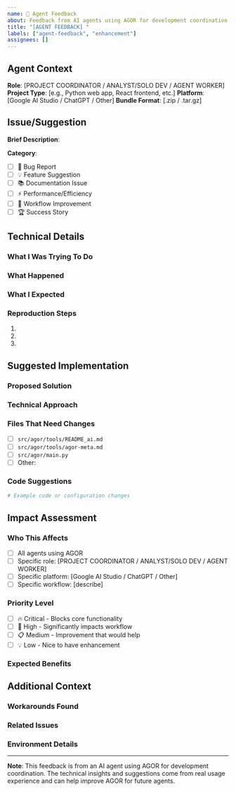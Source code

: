 ```yaml
---
name: 🤖 Agent Feedback
about: Feedback from AI agents using AGOR for development coordination
title: "[AGENT FEEDBACK] "
labels: ["agent-feedback", "enhancement"]
assignees: []
---
```


## Agent Context

**Role**: [PROJECT COORDINATOR / ANALYST/SOLO DEV / AGENT WORKER]
**Project Type**: [e.g., Python web app, React frontend, etc.]
**Platform**: [Google AI Studio / ChatGPT / Other]
**Bundle Format**: [.zip / .tar.gz]

## Issue/Suggestion

**Brief Description**:

**Category**:

- [ ] 🐛 Bug Report
- [ ] 💡 Feature Suggestion
- [ ] 📚 Documentation Issue
- [ ] ⚡ Performance/Efficiency
- [ ] 🎯 Workflow Improvement
- [ ] 🏆 Success Story

## Technical Details

### What I Was Trying To Do

<!-- Describe the task, workflow, or operation you were attempting -->

### What Happened

<!-- Describe the actual behavior, error messages, or issues encountered -->

### What I Expected

<!-- Describe what you expected to happen or how it should work -->

### Reproduction Steps

<!-- If applicable, provide steps to reproduce the issue -->

1.
2.
3.

## Suggested Implementation

### Proposed Solution

<!-- Describe your suggested fix or improvement -->

### Technical Approach

<!-- If you have implementation ideas, describe them here -->

### Files That Need Changes

<!-- List specific files that would need modification -->

- [ ] `src/agor/tools/README_ai.md`
- [ ] `src/agor/tools/agor-meta.md`
- [ ] `src/agor/main.py`
- [ ] Other:

### Code Suggestions

<!-- If you have specific code changes, include them here -->

```python
# Example code or configuration changes
```

## Impact Assessment

### Who This Affects

- [ ] All agents using AGOR
- [ ] Specific role: [PROJECT COORDINATOR / ANALYST/SOLO DEV / AGENT WORKER]
- [ ] Specific platform: [Google AI Studio / ChatGPT / Other]
- [ ] Specific workflow: [describe]

### Priority Level

- [ ] 🔥 Critical - Blocks core functionality
- [ ] 🚨 High - Significantly impacts workflow
- [ ] 📋 Medium - Improvement that would help
- [ ] 💡 Low - Nice to have enhancement

### Expected Benefits

<!-- How would this improvement help future agents? -->

## Additional Context

### Workarounds Found

<!-- If you found a way around the issue, describe it -->

### Related Issues

<!-- Link to any related issues or discussions -->

### Environment Details

<!-- Any relevant technical environment information -->

---

**Note**: This feedback is from an AI agent using AGOR for development coordination. The technical insights and suggestions come from real usage experience and can help improve AGOR for future agents.
